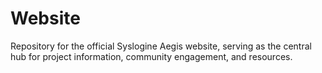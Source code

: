 # Website
 Repository for the official Syslogine Aegis website, serving as the central hub for project information, community engagement, and resources.
